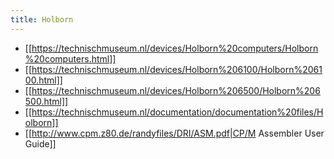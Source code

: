 ```yaml
---
title: Holborn
---
```


* [[https://technischmuseum.nl/devices/Holborn%20computers/Holborn%20computers.html]]
* [[https://technischmuseum.nl/devices/Holborn%206100/Holborn%206100.html]]
* [[https://technischmuseum.nl/devices/Holborn%206500/Holborn%206500.html]]
* [[https://technischmuseum.nl/documentation/documentation%20files/Holborn]]
* [[http://www.cpm.z80.de/randyfiles/DRI/ASM.pdf|CP/M Assembler User Guide]]
